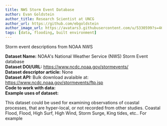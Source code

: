 ```yaml
---
title: NWS Storm Event Database
author: Evan Goldstein
author_title: Research Scientist at UNCG
author_url: https://github.com/ebgoldstein
author_image_url: https://avatars3.githubusercontent.com/u/5330599?s=460&u=53cdb42ea74d7781c00feb1810496e02e781e247&v=4
tags: [data, flooding, built environment]
---
```


Storm event descriptions from NOAA NWS

<!--truncate-->

**Dataset Name:** NOAA's National Weather Service (NWS) Storm Event database   
**Dataset DOI/URL:** https://www.ncdc.noaa.gov/stormevents/  
**Dataset descriptor article:** None  
**Dataset API:** Bulk download avalaible at: https://www.ncdc.noaa.gov/stormevents/ftp.jsp     
**Code to work with data:**     
**Example uses of dataset:**  

This dataset could be used for examining observations of coastal processes, that are hyper-local, or not recorded from other studies. Coastal Flood, Flood, High Surf, High Wind, Storm Surge, King tides, etc.. For example


